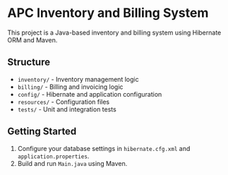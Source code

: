 # APC Inventory and Billing System

This project is a Java-based inventory and billing system using Hibernate ORM and Maven.

## Structure
- `inventory/` - Inventory management logic
- `billing/` - Billing and invoicing logic
- `config/` - Hibernate and application configuration
- `resources/` - Configuration files
- `tests/` - Unit and integration tests

## Getting Started
1. Configure your database settings in `hibernate.cfg.xml` and `application.properties`.
2. Build and run `Main.java` using Maven.
